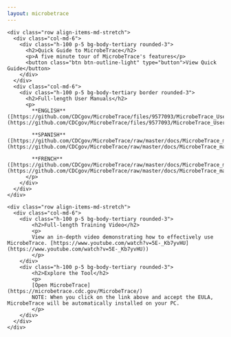 ```yaml
---
layout: microbetrace
---
```


    <div class="row align-items-md-stretch">
      <div class="col-md-6">
        <div class="h-100 p-5 bg-body-tertiary rounded-3">
          <h2>Quick Guide to MicrobeTrace</h2>
          <p>A five minute tour of MicrobeTrace's features</p>
          <button class="btn btn-outline-light" type="button">View Quick Guide</button>
        </div>
      </div>
      <div class="col-md-6">
        <div class="h-100 p-5 bg-body-tertiary border rounded-3">
          <h2>Full-length User Manuals</h2>
          <p>
            **ENGLISH** ([https://github.com/CDCgov/MicrobeTrace/files/9577093/MicrobeTrace_User_Manual_v0.6.2_Oct_2021.pdf](https://github.com/CDCgov/MicrobeTrace/files/9577093/MicrobeTrace_User_Manual_v0.6.2_Oct_2021.pdf)) 

            **SPANISH** ([https://github.com/CDCgov/MicrobeTrace/raw/master/docs/MicrobeTrace_manual_May_2021_Espanol_508.docx](https://github.com/CDCgov/MicrobeTrace/raw/master/docs/MicrobeTrace_manual_May_2021_Espanol_508.docx))

            **FRENCH** ([https://github.com/CDCgov/MicrobeTrace/raw/master/docs/MicrobeTrace_manual_May_2021_FRENCH(FRANCE).docx](https://github.com/CDCgov/MicrobeTrace/raw/master/docs/MicrobeTrace_manual_May_2021_FRENCH(FRANCE).docx))
          </p>
        </div>
      </div>
    </div>

    <div class="row align-items-md-stretch">
      <div class="col-md-6">
        <div class="h-100 p-5 bg-body-tertiary rounded-3">
            <h2>Full-length Training Video</h2>
            <p>
            View an in-depth video demonstrating how to effectively use MicrobeTrace. [https://www.youtube.com/watch?v=5E-_Kb7yvHU](https://www.youtube.com/watch?v=5E-_Kb7yvHU))
            </p>
        </div>
        <div class="h-100 p-5 bg-body-tertiary rounded-3">
            <h2>Explore the Tool</h2>
            <p>
            [Open MicrobeTrace](https://microbetrace.cdc.gov/MicrobeTrace/) 
            NOTE: When you click on the link above and accept the EULA, MicrobeTrace will be automatically installed on your PC.
            </p>
        </div>
      </div>
    </div>
